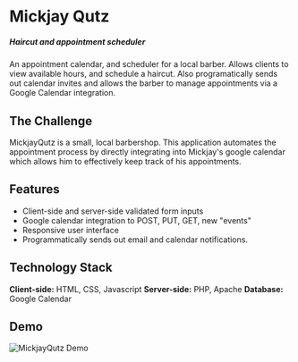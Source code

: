 # Mickjay Qutz
##### Haircut and appointment scheduler
An appointment calendar, and scheduler for a local barber. Allows clients to view available hours, and schedule a haircut. Also programatically sends out calendar invites and allows the barber to manage appointments via a Google Calendar integration.

## The Challenge
MickjayQutz is a small, local barbershop. This application automates the appointment process by directly integrating into Mickjay's google calendar which allows him to effectively keep track of his appointments.

## Features
* Client-side and server-side validated form inputs
* Google calendar integration to POST, PUT, GET, new "events"
* Responsive user interface
* Programmatically sends out email and calendar notifications.

## Technology Stack
**Client-side:** HTML, CSS, Javascript
**Server-side:** PHP, Apache
**Database:** Google Calendar

## Demo
<img src="https://pfteza-etc.s3-us-west-2.amazonaws.com/mickjayqutz__demo.gif" alt="MickjayQutz Demo" />
